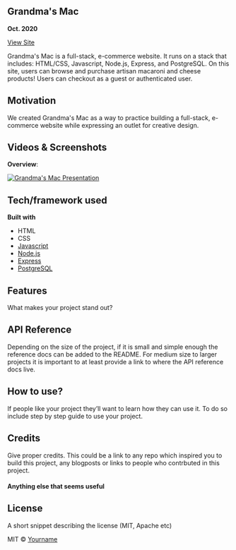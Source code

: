 ## Grandma's Mac 
**Oct. 2020**

[View Site](https://grandmas-mac.herokuapp.com/)

Grandma's Mac is a full-stack, e-commerce website. It runs on a stack that includes: HTML/CSS, Javascript, Node.js, Express, and PostgreSQL. On this site, users can browse and purchase artisan macaroni and cheese products! Users can checkout as a guest or authenticated user.

## Motivation
We created Grandma's Mac as a way to practice building a full-stack, e-commerce website while expressing an outlet for creative design.
 
## Videos & Screenshots
**Overview**:

[![Grandma's Mac Presentation](http://i3.ytimg.com/vi/247hNkqLX1k/hqdefault.jpg)](https://www.youtube.com/watch?v=247hNkqLX1k&amp%3Bindex=4)

## Tech/framework used
<b>Built with</b>
- HTML
- CSS
- [Javascript](https://www.javascript.com/)
- [Node.js](https://nodejs.org/en/)
- [Express](https://expressjs.com/)
- [PostgreSQL](https://www.postgresql.org/)

## Features
What makes your project stand out?

## API Reference

Depending on the size of the project, if it is small and simple enough the reference docs can be added to the README. For medium size to larger projects it is important to at least provide a link to where the API reference docs live.

## How to use?
If people like your project they’ll want to learn how they can use it. To do so include step by step guide to use your project.

## Credits
Give proper credits. This could be a link to any repo which inspired you to build this project, any blogposts or links to people who contrbuted in this project. 

#### Anything else that seems useful

## License
A short snippet describing the license (MIT, Apache etc)

MIT © [Yourname]()
